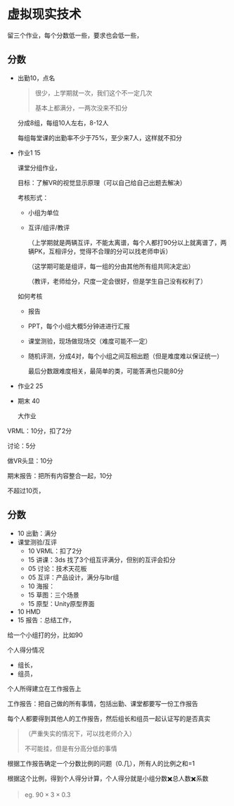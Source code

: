 # 虚拟现实技术

留三个作业，每个分数低一些，要求也会低一些，



## 分数

- 出勤10，点名
	
	 >  很少，上学期就一次，我们这个不一定几次
	>
	>  基本上都满分，一两次没来不扣分
	
	分成8组，每组10人左右，8-12人
	
	每组每堂课的出勤率不少于75%，至少来7人，这样就不扣分
	
- 作业1 15

   课堂分组作业，

   目标：了解VR的视觉显示原理（可以自己给自己出题去解决）

   考核形式：

   - 小组为单位

   - 互评/组评/教评

     （上学期就是两辆互评，不能太离谱，每个人都打90分以上就离谱了，两辆PK，互相评分，觉得不合理的分可以找老师申诉）

     （这学期可能是组评，每一组的分由其他所有组共同决定出）

     （教评，老师给分，尺度一定会很好，但是学生自己没有权利了）

   如何考核

   - 报告

   - PPT，每个小组大概5分钟进进行汇报

   - 课堂测验，现场做现场交（难度可能不一定）

   - 随机评测，分成4对，每个小组之间互相出题（但是难度难以保证统一）

     最后分数跟难度相关，最简单的类，可能答满也只能80分

- 作业2 25

   

- 期末 40

   大作业
   
   

VRML：10分，扣了2分

讨论：5分

做VR头显：10分



期末报告：把所有内容整合一起，10分

不超过10页，

## 分数

- 10 出勤：满分
- 课堂测验/互评
  - 10 VRML：扣了2分
  - 15 讲课：3ds 找了3个组互评满分，但别的互评会扣分
  - 05 讨论：技术天花板
  - 05 互评：产品设计，满分与lbr组
  - 10 海报：
  - 15 草图：三个场景
  - 15 原型：Unity原型界面
- 10 HMD
- 15 报告：总结工作，



给一个小组打的分，比如90

个人得分情况

- 组长，
- 组员，

个人所得建立在工作报告上

工作报告：把自己做的所有事情，包括出勤、课堂都要写一份工作报告

每个人都要得到其他人的工作报告，然后组长和组员一起认证写的是否真实

> （严重失实的情况下，可以找老师介入）
>
> 不可能挂，但是有分高分低的事情

根据工作报告确定一个分数比例的问题（0.几），所有人的比例之和=1

根据这个比例，得到个人得分计算，个人得分就是小组分数✖️总人数✖️系数

> eg. $90\times3\times0.3$
